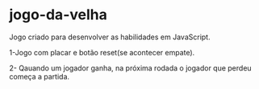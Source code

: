 # jogo-da-velha
Jogo criado para desenvolver as habilidades em JavaScript. 

1-Jogo com placar e botão reset(se acontecer empate).

2- Qauando um jogador ganha, na próxima rodada o jogador que perdeu começa a partida.
